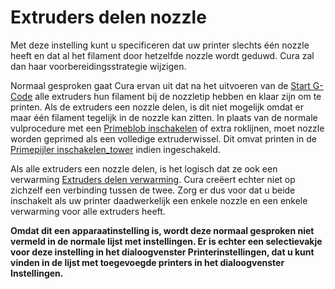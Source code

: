 Extruders delen nozzle
====
Met deze instelling kunt u specificeren dat uw printer slechts één nozzle heeft en dat al het filament door hetzelfde nozzle wordt geduwd. Cura zal dan haar voorbereidingsstrategie wijzigen.

Normaal gesproken gaat Cura ervan uit dat na het uitvoeren van de [Start G-Code](machine_start_gcode.md) alle extruders hun filament bij de nozzletip hebben en klaar zijn om te printen. Als de extruders een nozzle delen, is dit niet mogelijk omdat er maar één filament tegelijk in de nozzle kan zitten. In plaats van de normale vulprocedure met een [Primeblob inschakelen](../platform_adhesion/prime_blob_enable.md) of extra roklijnen, moet nozzle worden geprimed als een volledige extruderwissel. Dit omvat printen in de [Primepijler inschakelen_tower](../dual/prime_tower_enable.md) indien ingeschakeld.

Als alle extruders een nozzle delen, is het logisch dat ze ook een verwarming [Extruders delen verwarming](machine_extruders_share_heater.md). Cura creëert echter niet op zichzelf een verbinding tussen de twee. Zorg er dus voor dat u beide inschakelt als uw printer daadwerkelijk een enkele nozzle en een enkele verwarming voor alle extruders heeft.

**Omdat dit een apparaatinstelling is, wordt deze normaal gesproken niet vermeld in de normale lijst met instellingen. Er is echter een selectievakje voor deze instelling in het dialoogvenster Printerinstellingen, dat u kunt vinden in de lijst met toegevoegde printers in het dialoogvenster Instellingen.**